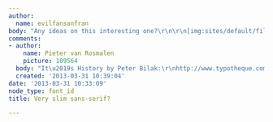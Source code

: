 ```yaml
---
author:
  name: evilfansanfran
body: "Any ideas on this interesting one?\r\n\r\n[img:sites/default/files/old-images/slim_5013.png]"
comments:
- author:
    name: Pieter van Rosmalen
    picture: 109564
  body: "It\u2019s History by Peter Bilak:\r\nhttp://www.typotheque.com/fonts/history\r\n\r\nPieter"
  created: '2013-03-31 10:39:04'
date: '2013-03-31 10:33:09'
node_type: font_id
title: Very slim sans-serif?

---
```

